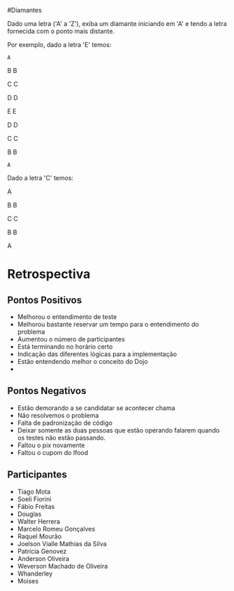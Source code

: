 #Diamantes

Dado uma letra ('A' a 'Z'), exiba um diamante iniciando em 'A' e tendo a letra fornecida com o ponto mais distante.

Por exemplo, dado a letra 'E' temos:

    A   

   B B

  C   C

 D     D

E       E 

 D     D 

  C   C

   B B

    A

 

Dado a letra 'C' temos:

  A

 B B

C   C

 B B

  A  


  # Retrospectiva

## Pontos Positivos

- Melhorou o entendimento de teste
- Melhorou bastante reservar um tempo para o entendimento do problema
- Aumentou o número de participantes
- Está terminando no horário certo
- Indicação das diferentes lógicas para a implementação
- Estão entendendo melhor o conceito do Dojo
- 

## Pontos Negativos
- Estão demorando a se candidatar se acontecer chama
- Não resolvemos o problema
- Falta de padronização de código
- Deixar somente as duas pessoas que estão operando falarem quando os testes não estão passando.
- Faltou o pix novamente
- Faltou o cupom do Ifood


## Participantes

- Tiago Mota
- Soeli Fiorini
- Fábio Freitas
- Douglas
- Walter Herrera
- Marcelo Romeu Gonçalves
- Raquel Mourão
- Joelson Vialle Mathias da Silva
- Patrícia Genovez
- Anderson Oliveira
- Weverson Machado de Oliveira
- Whanderley
- Moises